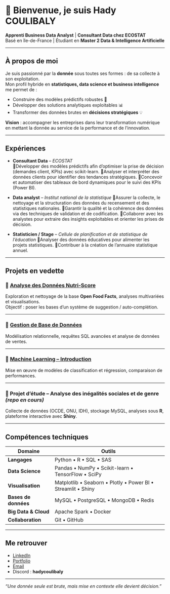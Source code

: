 # 👋 Bienvenue, je suis **Hady COULIBALY**

 **Apprenti Business Data Analyst** | **Consultant Data chez ECOSTAT**  
 Basé en île-de-France | Étudiant en **Master 2 Data & Intelligence Artificielle**  

---

##  À propos de moi

Je suis passionné par la **donnée** sous toutes ses formes : de sa collecte à son exploitation.  
Mon profil hybride en **statistiques, data science et business intelligence** me permet de :  
- Construire des modèles prédictifs robustes 🤖  
- Développer des solutions analytiques exploitables 📊  
- Transformer des données brutes en **décisions stratégiques** 💡  

**Vision** : accompagner les entreprises dans leur transformation numérique en mettant la donnée au service de la performance et de l’innovation.  

---

##  Expériences

- **Consultant Data** – *ECOSTAT*  
 🔹Développer des modèles prédictifs afin d’optimiser la prise de décision (demandes client, KPIs) avec scikit-learn. 
 🔹Analyser et interpréter des données clients pour identifier des tendances stratégiques. 
 🔹Concevoir et automatiser des tableaux de bord dynamiques pour le suivi des KPIs (Power BI). 
 
- **Data analyst** – *Institut national de la statistique* 
 🔹Assurer la collecte, le nettoyage et la structuration des données du recensement et des statistiques nationales. 
 🔹Garantir la qualité et la cohérence des données via des techniques de validation et de codification. 
 🔹Collaborer avec les analystes pour extraire des insights exploitables et orienter les prises de décision. 

 - **Statisticien / Stage** – *Cellule de planification et de statistique de l’éducation* 
 🔹Analyser des données éducatives pour alimenter les projets statistiques. 
 🔹Contribuer à la création de l’annuaire statistique annuel.

---

##  Projets en vedette

### 🔹 [Analyse des Données Nutri-Score](https://github.com/hadycoul12/Analyse-des-Donnees-Nutri-Score)  
Exploration et nettoyage de la base **Open Food Facts**, analyses multivariées et visualisations.  
 Objectif : poser les bases d’un système de suggestion / auto-complétion.  

---

### 🔹 [Gestion de Base de Données](https://github.com/hadycoul12/Gestion-de-Base-de-Donnees)  
Modélisation relationnelle, requêtes SQL avancées et analyse de données de ventes.  

---

### 🔹 [Machine Learning – Introduction](https://github.com/hadycoul12/ML_apprentissage_automatique-)  
Mise en œuvre de modèles de classification et régression, comparaison de performances.  

---

### 🔹 Projet d’étude – **Analyse des inégalités sociales et de genre** *(repo en cours)*  
Collecte de données (OCDE, ONU, IDH), stockage MySQL, analyses sous **R**, plateforme interactive avec **Shiny**.  

---

##  Compétences techniques

| Domaine | Outils |
|---------|--------|
| **Langages** | Python • R • SQL • SAS |
| **Data Science** | Pandas • NumPy • Scikit-learn • TensorFlow • SciPy |
| **Visualisation** | Matplotlib • Seaborn • Plotly • Power BI • Streamlit • Shiny |
| **Bases de données** | MySQL • PostgreSQL • MongoDB • Redis |
| **Big Data & Cloud** | Apache Spark • Docker |
| **Collaboration** | Git • GitHub |

---

##  Me retrouver

-  [LinkedIn](https://linkedin.com/in/hady-coulibaly)  
-  [Portfolio](https://hady-data-showcase.lovable.app/)  
-  [Email](mailto:coulibalyhady33@gmail.com)  
-  Discord : **hadycoulibaly**  

---

 *“Une donnée seule est brute, mais mise en contexte elle devient décision.”*  
